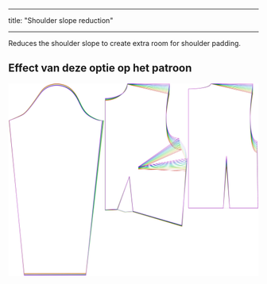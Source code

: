 - - -
title: "Shoulder slope reduction"
- - -

Reduces the shoulder slope to create extra room for shoulder padding.

## Effect van deze optie op het patroon

![This image shows the effect of this option by superimposing several variants that have a different value for this option](breanna_shoulderslopereduction_sample.svg "Effect of this option on the pattern")

